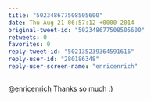 ```yaml
---
title: "502348677508505600"
date: Thu Aug 21 06:57:12 +0000 2014
original-tweet-id: "502348677508505600"
retweets: 0
favorites: 0
reply-tweet-id: "502135239364591616"
reply-user-id: "280186348"
reply-user-screen-name: "enricenrich"
---
```

<a href="https://twitter.com/enricenrich">@enricenrich</a> Thanks so much :)
